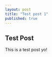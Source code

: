 ```yaml
---
layout: post
title: "Test post 1"
published: true
---
```

## Test Post
This is a test post yo!